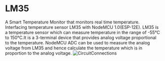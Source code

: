 # LM35
A Smart Temperature Monitor that monitors real time temperature.
Interfacing temperature sensor LM35 with NodeMCU 1.0(ESP-12E).
LM35 is a temperature sensor which can measure temperature in the range of -55°C to 150°C.It is a 3-terminal device that provides analog voltage proportional to the temperature. NodeMCU ADC can be used to measure the analog voltage from LM35 and hence calculate the temperature which is in proportion to the analog voltage.
![CircuitConnections](https://cdn.instructables.com/FMQ/Z53E/JMKVG2Z1/FMQZ53EJMKVG2Z1.LARGE.jpg)
